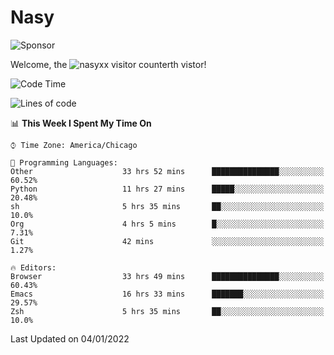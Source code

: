 # Nasy

<!--
<p align="center">
<img height="200" src="https://github-readme-stats.vercel.app/api?username=nasyxx&count_private=true&show_icons=true&theme=dracula&include_all_commits=true"/>
<img height="200" src="https://github-readme-stats.vercel.app/api/top-langs/?username=nasyxx&theme=dracula&hide=html,jupyter+notebook&count_private=true&show_icons=true"/>
</p>

  
----------------
-->

![Sponsor](https://img.shields.io/static/v1.svg?label=Sponsor&message=%E2%9D%A4&logo=GitHub&style=flat&color=pink)
 
Welcome, the ![nasyxx visitor counter](https://count.getloli.com/get/@nasyxx?theme=rule34)th vistor!
 
<!--START_SECTION:waka-->
![Code Time](http://img.shields.io/badge/Code%20Time-1%2C690%20hrs%2021%20mins-blue)

![Lines of code](https://img.shields.io/badge/From%20Hello%20World%20I%27ve%20Written-5%20Million%20lines%20of%20code-blue)

📊 **This Week I Spent My Time On** 

```text
⌚︎ Time Zone: America/Chicago

💬 Programming Languages: 
Other                    33 hrs 52 mins      ███████████████░░░░░░░░░░   60.52% 
Python                   11 hrs 27 mins      █████░░░░░░░░░░░░░░░░░░░░   20.48% 
sh                       5 hrs 35 mins       ██░░░░░░░░░░░░░░░░░░░░░░░   10.0% 
Org                      4 hrs 5 mins        █░░░░░░░░░░░░░░░░░░░░░░░░   7.31% 
Git                      42 mins             ░░░░░░░░░░░░░░░░░░░░░░░░░   1.27%

🔥 Editors: 
Browser                  33 hrs 49 mins      ███████████████░░░░░░░░░░   60.43% 
Emacs                    16 hrs 33 mins      ███████░░░░░░░░░░░░░░░░░░   29.57% 
Zsh                      5 hrs 35 mins       ██░░░░░░░░░░░░░░░░░░░░░░░   10.0%

```


 Last Updated on 04/01/2022
<!--END_SECTION:waka-->

<!-- ![visitors](https://visitor-badge.laobi.icu/badge?page_id=nasyxx.nasyxx) -->
